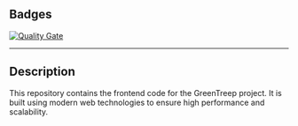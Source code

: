 ## Badges
[![Quality Gate](https://img.shields.io/endpoint?url=https://raw.githubusercontent.com/GreenTreep/Frontend/add_poi/.github/badges/sonar-badge.json&cacheSeconds=60)](https://github.com/GreenTreep/Frontend)

---

## Description
This repository contains the frontend code for the GreenTreep project. It is built using modern web technologies to ensure high performance and scalability.